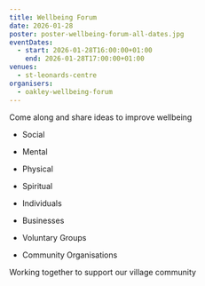 ```yaml
---
title: Wellbeing Forum
date: 2026-01-28
poster: poster-wellbeing-forum-all-dates.jpg
eventDates:
  - start: 2026-01-28T16:00:00+01:00
    end: 2026-01-28T17:00:00+01:00
venues:
  - st-leonards-centre
organisers:
  - oakley-wellbeing-forum
---
```


Come along and share ideas to improve wellbeing

* Social
* Mental
* Physical
* Spiritual



* Individuals
* Businesses
* Voluntary Groups
* Community Organisations



Working together to support our village community
